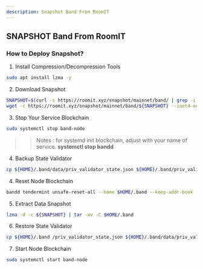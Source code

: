 ```yaml
---
description: Snapshot Band From RoomIT
---
```




## SNAPSHOT Band From RoomIT


### How to Deploy Snapshot?


1. Install Compression/Decompression Tools
```bash
sudo apt install lzma -y
```

2. Download Snapshot
```bash
SNAPSHOT=$(curl -s https://roomit.xyz/snapshot/mainnet/band/ | grep -i "<a href=" | grep lzma | grep -v md5sum | awk -F"=" '{print $2}' |  sed 's/"//g' | sed "s/>//g" | sed "s/ //g")
wget -c https://roomit.xyz/snapshot/mainnet/band/${SNAPSHOT} --inet4-only
```

3. Stop Your Service Blockchain
```bash
sudo systemctl stop band-node
```
>> Notes : for systemd init blockchain, adjust with your name of service. __systemctl stop bandd__

4. Backup State Validator
```bash
cp ${HOME}/.band/data/priv_validator_state.json ${HOME}/.band/priv_validator_state.json
```

4. Reset Node Blockchain
```bash
bandd tendermint unsafe-reset-all --home $HOME/.band --keep-addr-book
```

5. Extract Data Snapshot
```bash
lzma -d -c ${SNAPSHOT} | tar -xv -C $HOME/.band 
```

6. Restore State Validator
```bash
cp ${HOME}/.band /priv_validator_state.json ${HOME}/.band/data/priv_validator_state.json
```

7. Start Node Blockchain
```bash
sudo systemctl start band-node
```